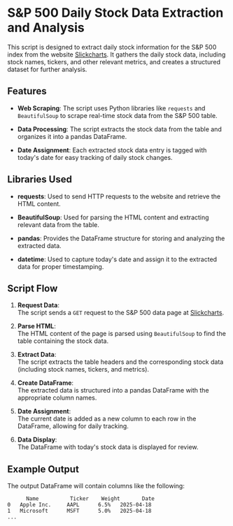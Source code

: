 # S&P 500 Daily Stock Data Extraction and Analysis

This script is designed to extract daily stock information for the S&P 500 index from the website [Slickcharts](https://www.slickcharts.com/sp500). It gathers the daily stock data, including stock names, tickers, and other relevant metrics, and creates a structured dataset for further analysis.

## Features

- **Web Scraping**: The script uses Python libraries like `requests` and `BeautifulSoup` to scrape real-time stock data from the S&P 500 table.
  
- **Data Processing**: The script extracts the stock data from the table and organizes it into a pandas DataFrame.
  
- **Date Assignment**: Each extracted stock data entry is tagged with today's date for easy tracking of daily stock changes.

## Libraries Used

- **requests**: Used to send HTTP requests to the website and retrieve the HTML content.
  
- **BeautifulSoup**: Used for parsing the HTML content and extracting relevant data from the table.
  
- **pandas**: Provides the DataFrame structure for storing and analyzing the extracted data.
  
- **datetime**: Used to capture today's date and assign it to the extracted data for proper timestamping.

## Script Flow

1. **Request Data**:  
   The script sends a `GET` request to the S&P 500 data page at [Slickcharts](https://www.slickcharts.com/sp500).

2. **Parse HTML**:  
   The HTML content of the page is parsed using `BeautifulSoup` to find the table containing the stock data.

3. **Extract Data**:  
   The script extracts the table headers and the corresponding stock data (including stock names, tickers, and metrics).

4. **Create DataFrame**:  
   The extracted data is structured into a pandas DataFrame with the appropriate column names.

5. **Date Assignment**:  
   The current date is added as a new column to each row in the DataFrame, allowing for daily tracking.

6. **Data Display**:  
   The DataFrame with today's stock data is displayed for review.

## Example Output

The output DataFrame will contain columns like the following:

```text
      Name          Ticker    Weight       Date
0   Apple Inc.     AAPL      6.5%   2025-04-18
1   Microsoft      MSFT      5.0%   2025-04-18
...
